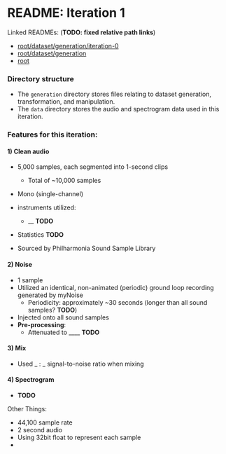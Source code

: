 # README: Iteration 1

Linked READMEs: (**TODO: fixed relative path links**)

- [root/dataset/generation/iteration-0](../iteration-0/README.md)
- [root/dataset/generation](../../README.md)
- [root](../../../README.md)



### Directory structure

- The `generation` directory stores files relating to dataset generation, transformation, and manipulation.
- The `data`  directory stores the audio and spectrogram data used in this iteration.





### Features for this iteration:

#### 1) Clean audio

- 5,000 samples, each segmented into 1-second clips
  - Total of ~10,000 samples
- Mono (single-channel)
- instruments utilized:
  -  __ **TODO**
- Statistics **TODO**

- Sourced by Philharmonia Sound Sample Library



#### 2) Noise

- 1 sample
- Utilized an identical, non-animated (periodic) ground loop recording generated by myNoise
  - Periodicity: approximately ~30 seconds (longer than all sound samples? **TODO**)
- Injected onto all sound samples
- **Pre-processing**:
  - Attenuated to ____ **TODO**



#### 3) Mix

- Used _ : _  signal-to-noise ratio when mixing



#### 4) Spectrogram

- **TODO**







Other Things:

- 44,100 sample rate
- 2 second audio
- Using 32bit float to represent each sample
- 

